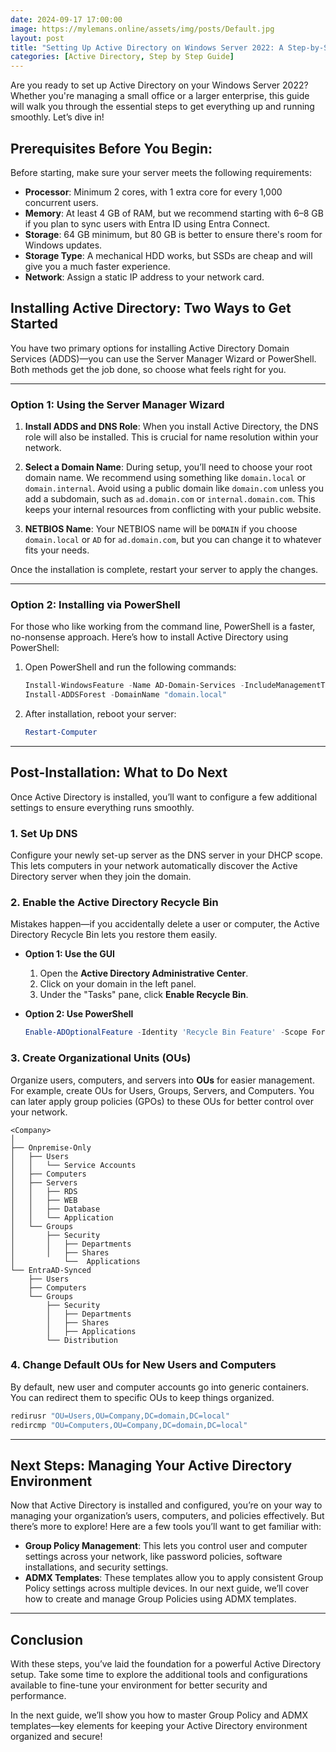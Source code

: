 ```yaml
---
date: 2024-09-17 17:00:00
image: https://mylemans.online/assets/img/posts/Default.jpg
layout: post
title: "Setting Up Active Directory on Windows Server 2022: A Step-by-Step Guide"
categories: [Active Directory, Step by Step Guide]
---
```



Are you ready to set up Active Directory on your Windows Server 2022? Whether you're managing a small office or a larger enterprise, this guide will walk you through the essential steps to get everything up and running smoothly. Let’s dive in!

## Prerequisites Before You Begin:

Before starting, make sure your server meets the following requirements:

- **Processor**: Minimum 2 cores, with 1 extra core for every 1,000 concurrent users.
- **Memory**: At least 4 GB of RAM, but we recommend starting with 6–8 GB if you plan to sync users with Entra ID using Entra Connect.
- **Storage**: 64 GB minimum, but 80 GB is better to ensure there's room for Windows updates.
- **Storage Type**: A mechanical HDD works, but SSDs are cheap and will give you a much faster experience.
- **Network**: Assign a static IP address to your network card.

## Installing Active Directory: Two Ways to Get Started

You have two primary options for installing Active Directory Domain Services (ADDS)—you can use the Server Manager Wizard or PowerShell. Both methods get the job done, so choose what feels right for you.

---

### Option 1: Using the Server Manager Wizard

1. **Install ADDS and DNS Role**: When you install Active Directory, the DNS role will also be installed. This is crucial for name resolution within your network.
   
2. **Select a Domain Name**: During setup, you’ll need to choose your root domain name. We recommend using something like `domain.local` or `domain.internal`. Avoid using a public domain like `domain.com` unless you add a subdomain, such as `ad.domain.com` or `internal.domain.com`. This keeps your internal resources from conflicting with your public website.

3. **NETBIOS Name**: Your NETBIOS name will be `DOMAIN` if you choose `domain.local` or `AD` for `ad.domain.com`, but you can change it to whatever fits your needs.

Once the installation is complete, restart your server to apply the changes.

---

### Option 2: Installing via PowerShell

For those who like working from the command line, PowerShell is a faster, no-nonsense approach. Here’s how to install Active Directory using PowerShell:

1. Open PowerShell and run the following commands:

   ```powershell
   Install-WindowsFeature -Name AD-Domain-Services -IncludeManagementTools
   Install-ADDSForest -DomainName "domain.local"
   ```

2. After installation, reboot your server:

   ```powershell
   Restart-Computer
   ```

---

## Post-Installation: What to Do Next

Once Active Directory is installed, you’ll want to configure a few additional settings to ensure everything runs smoothly.

### 1. Set Up DNS  
Configure your newly set-up server as the DNS server in your DHCP scope. This lets computers in your network automatically discover the Active Directory server when they join the domain.

### 2. Enable the Active Directory Recycle Bin  
Mistakes happen—if you accidentally delete a user or computer, the Active Directory Recycle Bin lets you restore them easily.

- **Option 1: Use the GUI**
  1. Open the **Active Directory Administrative Center**.
  2. Click on your domain in the left panel.
  3. Under the "Tasks" pane, click **Enable Recycle Bin**.

- **Option 2: Use PowerShell**

   ```powershell
   Enable-ADOptionalFeature -Identity 'Recycle Bin Feature' -Scope ForestOrConfigurationSet -Target "domain.local"
   ```


### 3. Create Organizational Units (OUs)  
Organize users, computers, and servers into **OUs** for easier management. For example, create OUs for Users, Groups, Servers, and Computers. You can later apply group policies (GPOs) to these OUs for better control over your network. 

```
<Company>
│
├── Onpremise-Only
│   ├── Users
│   │   └── Service Accounts 
│   ├── Computers
│   ├── Servers
│   │   ├── RDS
│   │   ├── WEB
│   │   ├── Database
│   │   └── Application
│   └── Groups
│       ├── Security
│       │   ├── Departments
│       │   ├── Shares
│           └──  Applications
└── EntraAD-Synced
    ├── Users
    ├── Computers
    └── Groups
        ├── Security
        │   ├── Departments
        │   ├── Shares
        │   ├── Applications
        └── Distribution

```

### 4. Change Default OUs for New Users and Computers  
By default, new user and computer accounts go into generic containers. You can redirect them to specific OUs to keep things organized.


   ```powershell
   redirusr "OU=Users,OU=Company,DC=domain,DC=local"
   redircmp "OU=Computers,OU=Company,DC=domain,DC=local"
   ```


---

## Next Steps: Managing Your Active Directory Environment

Now that Active Directory is installed and configured, you’re on your way to managing your organization’s users, computers, and policies effectively. But there’s more to explore! Here are a few tools you’ll want to get familiar with:

- **Group Policy Management**: This lets you control user and computer settings across your network, like password policies, software installations, and security settings.
- **ADMX Templates**: These templates allow you to apply consistent Group Policy settings across multiple devices. In our next guide, we’ll cover how to create and manage Group Policies using ADMX templates.

---

## Conclusion

With these steps, you’ve laid the foundation for a powerful Active Directory setup. Take some time to explore the additional tools and configurations available to fine-tune your environment for better security and performance.

In the next guide, we’ll show you how to master Group Policy and ADMX templates—key elements for keeping your Active Directory environment organized and secure!
